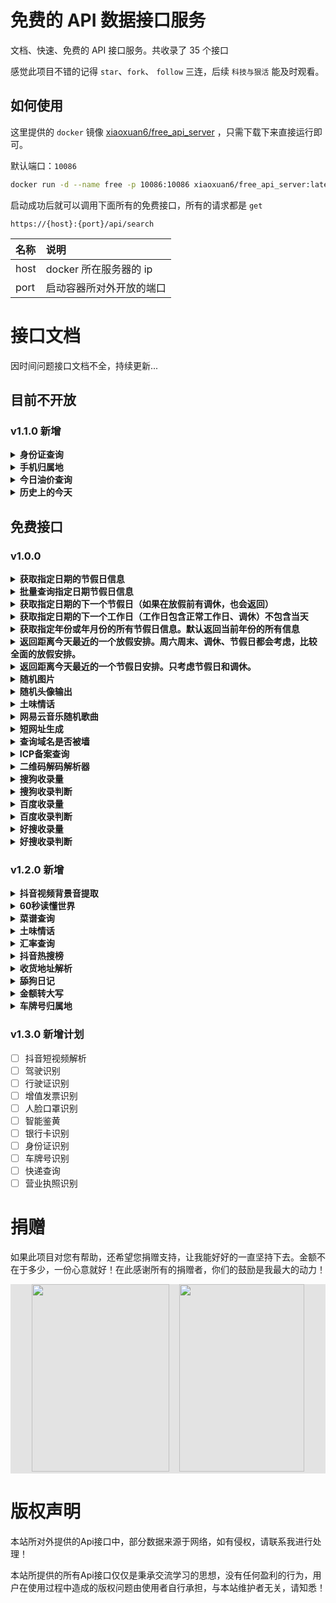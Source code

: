 # 免费的 API 数据接口服务

文档、快速、免费的 API 接口服务。共收录了 35 个接口

感觉此项目不错的记得 `star`、`fork`、 `follow` 三连，后续 `科技与狠活` 能及时观看。

## 如何使用

这里提供的 `docker`
镜像 [xiaoxuan6/free_api_server](https://hub.docker.com/repository/docker/xiaoxuan6/free_api_server/general)
，只需下载下来直接运行即可。

默认端口：`10086`

```bash
docker run -d --name free -p 10086:10086 xiaoxuan6/free_api_server:latest
```

启动成功后就可以调用下面所有的免费接口，所有的请求都是 `get`

```bazaar
https://{host}:{port}/api/search
```

|名称|说明|
|:---|:---|
|host|docker 所在服务器的 ip|
|port|启动容器所对外开放的端口|

# 接口文档

因时间问题接口文档不全，持续更新...

## 目前不开放

### v1.1.0 新增

<details>
<summary><b>身份证查询</b></summary>

请求参数：

|名称|是否必填|类型|说明|
|:---|:---|:---|:---|
|type|是|string|类型：默认值 id_card（版本 v1.2.0 之前为 idCard）和下面参数保持一致|
|id_card|是|string|身份证号码|

响应参数：

|名称|类型|说明|
|:---|:---|:---|
|code|int|状态码 1:表示成功 其他表示失败|
|msg|string|返回 成功/失败 信息|
|data|object||
|data.idCardNum|string|身份证号码|
|data.address|string|身份证所属归属地|
|data.birthday|string|生日|
|data.sex|string|性别|

</details>
<details>
<summary><b>手机归属地</b></summary>

请求参数：

|名称|是否必填|类型|说明|
|:---|:---|:---|:---|
|type|是|string|类型：默认值 mobile_location|
|mobile|是|string|手机号|

响应参数：

|名称|类型|说明|
|:---|:---|:---|
|code|int|状态码 1:表示成功 其他表示失败|
|msg|string|返回 成功/失败 信息|
|data|object||
|data.mobile|string|目标手机号|
|data.province|string|归属地省份|
|data.carrier|string|归属地描述|

</details>
<details>
<summary><b>今日油价查询</b></summary>

请求参数：

|名称|是否必填|类型|说明|
|:---|:---|:---|:---|
|type|是|string|类型：默认值 oil|
|province|是|string|省份，合法值为：【安徽、北京、重庆、福建、甘肃、广东、广西、贵州、海南、河北、黑龙江、河南、湖北、湖南、江苏、江西、吉林、辽宁、内蒙古、宁夏、青海、陕西、上海、山东、山西、四川、天津、西藏、新疆、云南、浙江】|

响应参数：

|名称|类型|说明|
|:---|:---|:---|
|code|int|状态码 1:表示成功 其他表示失败|
|msg|string|返回 成功/失败 信息|
|data|object||
|data.province|string|当前查询的省份|
|data.t0|string|0号柴油油价|
|data.t89|string|89号汽油油价|
|data.t92|string|92号汽油油价|
|data.t95|string|95号汽油油价|
|data.t98|string|98号汽油油价|

</details>
<details>
<summary><b>历史上的今天</b></summary>

请求参数：

|名称|是否必填|类型|说明|
|:---|:---|:---|:---|
|type|是|string|类型：默认值 history_today|
|item|否|int|是否需要详情，0：不需要详情 1：需要详情 默认值 0 可不传|

响应参数：

|名称|类型|说明|
|:---|:---|:---|
|code|int|状态码 1:表示成功 其他表示失败|
|msg|string|返回 成功/失败 信息|
|data|object||
|data.*.picUrl|string|历史事件所对应的图片，可能为空|
|data.*.title|string|历史事件的名称|
|data.*.year|string|该历史事件发生所对应的年份|
|data.*.month|string|该历史事件发生所对应的月份|
|data.*.day|string|该历史事件发生所对应的日期|
|data.*.details|string|历史事件的详细介绍，如果type=1，则此字段有返回值，否则不返回|

</details>

## 免费接口

### v1.0.0

<details>
<summary><b>获取指定日期的节假日信息</b></summary>

请求参数：

|名称|是否必填|类型|说明|
|:---|:---|:---|:---|
|type|是|string|类型：默认值 date_info|
|date|是|string|指定日期的字符串，格式 ‘2018-02-23’。可以省略，则默认服务器的当前时间。|

响应参数：

|名称|类型|说明|
|:---|:---|:---|
|code|int|0服务正常。-1服务出错|
|type|object||
|type.type|int|节假日类型，分别表示 工作日、周末、节日、调休|
|type.name|string|节假日类型中文名，可能值为 周一 至 周日、假期的名字、某某调休|
|type.week|string|一周中的第几天。值为 1 - 7，分别表示 周一 至 周日|
|holiday|object|如果不是节假日，holiday字段为null|
|holiday.holiday|bool|true表示是节假日，false表示是调休|
|holiday.name|string|节假日的中文名。如果是调休，则是调休的中文名，例如'国庆前调休|
|holiday.wage|int|薪资倍数，1表示是1倍工资|
|holiday.after|bool|只在调休下有该字段。true表示放完假后调休，false表示先调休再放假|
|holiday.target|string|只在调休下有该字段。表示调休的节假日|

</details>

<details>
<summary><b>批量查询指定日期节假日信息</b></summary>

请求参数：

|名称|是否必填|类型|说明|
|:---|:---|:---|:---|
|type|是|string|类型：默认值 date_batch|
|date|是|string|指定日期的字符串，多个日期之间使用 ',' 连接。最大长度查询个数50。兼容旧的格式用逗号,隔开，但不建议。格式 ‘2018-02-23’|
|word|否|string|是否返回日期类型，默认不返回。可选值：’Y’ 返回，’N’ 不返回|

响应参数：

|名称|类型|说明|
|:---|:---|:---|
|code|int|0服务正常。-1服务出错|
|holiday|object|传过来的日期是什么。传多少个就有多少个。|
|holiday.*.holiday|bool|true表示是节假日，false表示是调休|
|holiday.*.name|string|节假日类型中文名，可能值为 周一 至 周日、假期的名字、某某调休|
|holiday.*.wage|string|薪资倍数，1表示是1倍工资|
|type|object|只有明确指定参数 word=Y 时才返回类型信息|
|type.*.type|int|节假日类型，分别表示 工作日、周末、节日、调休|
|type.*.name|string|节假日类型中文名，可能值为 周一 至 周日、假期的名字、某某调休|
|type.*.week|int|一周中的第几天。值为 1 - 7，分别表示 周一 至 周日|

</details>

<details>
<summary><b>获取指定日期的下一个节假日（如果在放假前有调休，也会返回）</b></summary>

请求参数：

|名称|是否必填|类型|说明|
|:---|:---|:---|:---|
|type|是|string|类型：默认值 date_next|
|date|是|string|指定日期的字符串，格式 ‘2018-02-23’。可以省略，则默认服务器的当前时间|
|word|否|string| 是否返回日期类型，默认不返回。可选值：’Y’ 返回，’N’ 不返回 |
|week|否|string| 节假日是否包含周末，默认不包含。可选值：’Y’ 包含周末，’N’ 不包含 |

响应参数：

|名称|类型|说明|
|:---|:---|:---|
|code|int|0服务正常。-1服务出错|
|holiday|object||
|holiday.name|string|节假日的中文名|
|holiday.wage|int| 薪资倍数，3表示是3倍工资|
|holiday.date|string| 节假日的日期|
|holiday.rest|int| 表示当前时间距离目标还有多少天。比如今天是 2018-09-28，距离 2018-10-01 还有3天|
|workday|object|如果节假日前没调休，则此字段为null|
|workday.name|string|调休的中文名|
|workday.wage|int| 薪资倍数，3表示是3倍工资|
|workday.after|bool| true表示放完假后调休，false表示先调休再放假|
|workday.target|string| 表示调休的节假日|
|workday.date|string| 表示要调休的日期|
|workday.rest|int| rest|

</details>

<details>
<summary><b>获取指定日期的下一个工作日（工作日包含正常工作日、调休）不包含当天</b></summary>

请求参数：

|名称|是否必填|类型|说明|
|:---|:---|:---|:---|
|type|是|string|类型：默认值 date_next_workday|
|date|是|string|指定日期的字符串，格式 ‘2020-01-20’。可以省略，则默认服务器的当前时间|

响应参数：

|名称|类型|说明|
|:---|:---|:---|
|code|int|0服务正常。-1服务出错|
|workday|string|如果没有查找到最近的工作日，则此字段为null。最大查找长度为30|
|workday.workday|int|节假日类型，分别表示 工作日、周末、节日、调休。此接口只会返回 0 和 3 的类型|
|workday.name|string|工作日类型中文名，可能值为 周一 至 周五、某某调休|
|workday.week|int|一周中的第几天。值为 1 - 7，分别表示 周一 至 周日|
|workday.date|string|表示要工作的日期|
|workday.rest|int|表示当前时间距离目标还有多少天|

</details>

<details>
<summary><b>获取指定年份或年月份的所有节假日信息。默认返回当前年份的所有信息</b></summary>

请求参数：

|名称|是否必填|类型|说明|
|:---|:---|:---|:---|
|type|是|string|类型：默认值 date_year|
|date|是|string|指定年份或年月份，格式 ‘2019-02’ ‘2019-2’ 或者 ‘2019’。可以省略，则默认服务器当前时间的年份|
|word|否|string|是否返回日期类型，默认不返回。可选值：’Y’ 返回，’N’ 不返回|
|week|否|string|节假日是否包含周末，默认不包含。可选值：’Y’ 包含周末，’N’ 不包含|

响应参数：

|名称|类型|说明|
|:---|:---|:---|
|code|int|0服务正常。-1服务出错|
|holiday|object||
|holiday.*.name|string|节假日的中文名|
|holiday.*.wage|int|薪资倍数，3表示是3倍工资|
|holiday.*.date|string|节假日的日期|
|type|object|只有明确指定参数 word=Y 时才返回类型信息|
|type.*.type|int|节假日类型，分别表示 工作日、周末、节日、调休|
|type.*.name|string|节假日类型中文名，可能值为 周一 至 周日、假期的名字、某某调休|
|type.*.week|int|一周中的第几天。值为 1 - 7，分别表示 周一 至 周日|

</details>

<details>
<summary><b>返回距离今天最近的一个放假安排。周六周末、调休、节假日都会考虑，比较全面的放假安排。</b></summary>

请求参数：

|名称|是否必填|类型|说明|
|:---|:---|:---|:---|
|type|是|string|类型：默认值 date_tts|

响应参数：

|名称|类型|说明|
|:---|:---|:---|
|code|int|0服务正常。-1服务出错|
|tts|string|返回字符串|

</details>

<details>
<summary><b>返回距离今天最近的一个节假日安排。只考虑节假日和调休。</b></summary>

请求参数：

|名称|是否必填|类型|说明|
|:---|:---|:---|:---|
|type|是|string|类型：默认值 date_tts_next|

响应参数：

|名称|类型|说明|
|:---|:---|:---|
|code|int|0服务正常。-1服务出错|
|tts|string|返回字符串|

</details>

<details>
<summary><b>随机图片</b></summary>

请求参数：

|名称|是否必填|类型|说明|
|:---|:---|:---|:---|
|type|是|string|类型：默认值 rand_image_uri|
|mode|否|string| 模式：vertical 竖向图片、transverse 横向图片、taobao 淘宝买家秀图片|
|sort|否|string| 选择输出分类[美女、二次元、腿控、汽车、背景、动漫]，为空随机输出|

响应参数：

|名称|类型|说明|
|:---|:---|:---|
|code|int|返回的状态码 1服务正常、其他服务出错|
| 	imgurl 	|string 	|返回图片地址|
|msg 	|string 	|返回错误提示信息！|

</details>

<details>
<summary><b>随机头像输出</b></summary>

请求参数：

|名称|是否必填|类型|说明|
|:---|:---|:---|:---|
|type|是|string|类型：默认值 avatar|
|sort|否|string|选择输出分类[男、女、动漫男、动漫女]，为空随机输出|

响应参数：

|名称|类型|说明|
|:---|:---|:---|
|code|int|返回的状态码 1服务正常、其他服务出错|
| 	imgurl 	|string 	|返回图片地址|
|msg 	|string 	|返回错误提示信息！|

</details>

<details>
<summary><b>土味情话</b></summary>

请求参数：

|名称|是否必填|类型|说明|
|:---|:---|:---|:---|
|type|是|string|类型：默认值 qinghua|

响应参数：

|名称|类型|说明|
|:---|:---|:---|
|code|int|返回的状态码 1服务正常、其他服务出错|
| content 	|string 	|返回文本信息|
|msg 	|string 	|返回错误提示信息！|

</details>

<details>
<summary><b>网易云音乐随机歌曲</b></summary>

请求参数：

|名称|是否必填|类型|说明|
|:---|:---|:---|:---|
|type|是|string|类型：默认值 music|
|sort|否|string|选择输出分类 热歌榜、新歌榜、飙升榜、抖音榜、电音榜 为空输出热歌榜|

响应参数：

|名称|类型|说明|
|:---|:---|:---|
|code|int|返回的状态码 1服务正常、其他服务出错|
| name 	|string 	|歌名|
| artistsname 	|string 	|歌手名|
| url 	|string 	|播放地址|
| picurl 	|string 	|封面图|

</details>

[comment]: <> (<details>)

[comment]: <> (<summary><b>网易云音乐热门评论</b></summary>)

[comment]: <> (请求参数：)

[comment]: <> (|名称|是否必填|类型|说明|)

[comment]: <> (|:---|:---|:---|:---|)

[comment]: <> (|type|是|string|类型：默认值 comments|)

[comment]: <> (响应参数：)

[comment]: <> (|名称|类型|说明|)

[comment]: <> (|:---|:---|:---|)

[comment]: <> (|code|int|返回的状态码 1服务正常、其他服务出错|)

[comment]: <> (| data 	|string 	|返回文本信息|)

[comment]: <> (|msg 	|string 	|返回错误提示信息！|)

[comment]: <> (</details>)

<details>
<summary><b>短网址生成</b></summary>

请求参数：

|名称|是否必填|类型|说明|
|:---|:---|:---|:---|
|type|是|string|类型：默认值 short_url|
|url|否|string|需要进行缩短的长网址|

响应参数：

|名称|类型|说明|
|:---|:---|:---|
|code|int|返回的状态码 1服务正常、其他服务出错|
| ae_url 	|string 	| 	返回缩短后的短网址|

</details>

<details>
<summary><b>查询域名是否被墙</b></summary>

请求参数：

|名称|是否必填|类型|说明|
|:---|:---|:---|:---|
|type|是|string|类型：默认值 ck|
|url|否|string|需要进行查询的域名|

响应参数：

|名称|类型|说明|
|:---|:---|:---|
|code|int|返回的状态码 1服务正常、其他服务出错|
| msg 	|string 	| 	返回信息|

</details>

<details>
<summary><b>ICP备案查询</b></summary>

请求参数：

|名称|是否必填|类型|说明|
|type|是|string|类型：默认值 icp|
|url|否|string|需要进行查询的域名|

响应参数：

|名称|类型|说明|
|:---|:---|:---|
|code|int|返回的状态码 1服务正常、其他服务出错|
|domain|string|返回查询的域名|
|icp|string|返回备案号|

</details>

<details>
<summary><b>二维码解码解析器</b></summary>

请求参数：

|名称|是否必填|类型|说明|
|:---|:---|:---|:---|
|||||

响应参数：

|名称|类型|说明|
|:---|:---|:---|
||||

</details>

<details>
<summary><b>搜狗收录量</b></summary>

请求参数：

|名称|是否必填|类型|说明|
|:---|:---|:---|:---|
|||||

响应参数：

|名称|类型|说明|
|:---|:---|:---|
||||

</details>

<details>
<summary><b>搜狗收录判断</b></summary>

请求参数：

|名称|是否必填|类型|说明|
|:---|:---|:---|:---|
|||||

响应参数：

|名称|类型|说明|
|:---|:---|:---|
||||

</details>

<details>
<summary><b>百度收录量</b></summary>

请求参数：

|名称|是否必填|类型|说明|
|:---|:---|:---|:---|
|||||

响应参数：

|名称|类型|说明|
|:---|:---|:---|
||||

</details>

<details>
<summary><b>百度收录判断</b></summary>

请求参数：

|名称|是否必填|类型|说明|
|:---|:---|:---|:---|
|||||

响应参数：

|名称|类型|说明|
|:---|:---|:---|
||||

</details>

<details>
<summary><b>好搜收录量</b></summary>

请求参数：

|名称|是否必填|类型|说明|
|:---|:---|:---|:---|
|||||

响应参数：

|名称|类型|说明|
|:---|:---|:---|
||||

</details>

<details>
<summary><b>好搜收录判断</b></summary>

请求参数：

|名称|是否必填|类型|说明|
|:---|:---|:---|:---|
|||||

响应参数：

|名称|类型|说明|
|:---|:---|:---|
||||

</details>

### v1.2.0 新增

<details>
<summary><b>抖音视频背景音提取</b></summary>

请求参数：

|名称|是否必填|类型|说明|
|:---|:---|:---|:---|
|type|是|string|类型：默认值 dy_music|
|url|是|string|抖音链接|

响应参数：

|名称|类型|说明|
|:---|:---|:---|
|code|int|状态码 200:表示成功 其他表示失败|
|msg|string|返回 成功/失败 信息|
|desc	|string|	返回标题|
|author_tx	|string|	返回头像|
|music_url|	string|	返回歌曲链接  |

</details>

<details>
<summary><b>60秒读懂世界</b></summary>

请求参数：

|名称|是否必填|类型|说明|
|:---|:---|:---|:---|
|type|是|string|类型：默认值 dm_60s|
|item|否|string|是否输出JSON|

响应参数：

|名称|类型|说明|
|:---|:---|:---|
|code|int|状态码 200:表示成功 其他表示失败|
|msg|string|返回 成功/失败 信息|

</details>

<details>
<summary><b>菜谱查询</b></summary>

请求参数：

|名称|是否必填|类型|说明|
|:---|:---|:---|:---|
|type|是|string|类型：默认值 caipu|
|word|是|string|	食材或菜名|

响应参数：

|名称|类型|说明|
|:---|:---|:---|
|code|int|状态码 200:表示成功 其他表示失败|
|msg|string|返回 成功/失败 信息|
|id|int|菜谱ID|
|type_id|int|类型ID|
|type_name|string|类型名称|
|cp_name|string|菜肴名称|
|zuofa|string|做法|
|texing|string|菜肴特性|
|tishi|string|提示|
|tiaoliao|string|调料|
|yuanliao|string|原料|

</details>

<details>
<summary><b>土味情话</b></summary>

请求参数：

|名称|是否必填|类型|说明|
|:---|:---|:---|:---|
|type|是|string|类型：默认值 say_love|

响应参数：

|名称|类型|说明|
|:---|:---|:---|
|code|int|状态码 200:表示成功 其他表示失败|
|msg|string|返回 成功/失败 信息|
|content|string|	情话内容|

</details>

[comment]: <> (<details>)

[comment]: <> (<summary><b>身份证归属地</b></summary>)

[comment]: <> (请求参数：)

[comment]: <> (|名称|是否必填|类型|说明|)

[comment]: <> (|:---|:---|:---|:---|)

[comment]: <> (|||||)

[comment]: <> (响应参数：)

[comment]: <> (|名称|类型|说明|)

[comment]: <> (|:---|:---|:---|)

[comment]: <> (||||)

[comment]: <> (</details>)

<details>
<summary><b>汇率查询</b></summary>

请求参数：

|名称|是否必填|类型|说明|
|:---|:---|:---|:---|
|type|是|string|类型：默认值 fxrate|
|tocoin|是|string|目标兑换货币，例如人民币CNY|
|fromcoin|是|string|来源货币，例如美元USD|
|money|是|string|兑换金额，单位元|

响应参数：

|名称|类型|说明|
|:---|:---|:---|
|code|int|状态码 200:表示成功 其他表示失败|
|msg|string|返回 成功/失败 信息|
|money|string|金额价格，单位元|

</details>

<details>
<summary><b>抖音热搜榜</b></summary>

请求参数：

|名称|是否必填|类型|说明|
|:---|:---|:---|:---|
|type|是|string|类型：默认值 dy_hot|

响应参数：

|名称|类型|说明|
|:---|:---|:---|
|code|int|状态码 200:表示成功 其他表示失败|
|msg|string|返回 成功/失败 信息|
|hotindex|int|热搜榜指数|
|label|int|标签类型，1新，2荐，3热|
|word|string|热点话题|

</details>

<details>
<summary><b>收货地址解析</b></summary>

请求参数：

|名称|是否必填|类型|说明|
|:---|:---|:---|:---|
|type|是|string|类型：默认值 address_parse|
|text|是|string|文本内容，ex:马云13800138000杭州市滨江区网商路699号|

响应参数：

|名称|类型|说明|
|:---|:---|:---|
|code|int|状态码 200:表示成功 其他表示失败|
|msg|string|返回 成功/失败 信息|
|mobile	|string|	移动电话号码|
|name|	string|	收货人姓名|
|province|	string|	省/特区/自治区/直辖市|
|city	|string	|城市|
|district|	string|	区县|
|postcode|	string|	邮编（文本中优先否则默认区县级）|
|detail	|string|	完整地址|

</details>

<details>
<summary><b>舔狗日记</b></summary>

请求参数：

|名称|是否必填|类型|说明|
|:---|:---|:---|:---|
|type|是|string|类型：默认值 tiaogou_log|

响应参数：

|名称|类型|说明|
|:---|:---|:---|
|code|int|状态码 200:表示成功 其他表示失败|
|msg|string|返回 成功/失败 信息|
|content|	string|	内容|

</details>

<details>
<summary><b>金额转大写</b></summary>

请求参数：

|名称|是否必填|类型|说明|
|:---|:---|:---|:---|
|type|是|string|类型：默认值 cnmoney|
|money|是 |string|金额阿拉伯数字|

响应参数：

|名称|类型|说明|
|:---|:---|:---|
|code|int|状态码 200:表示成功 其他表示失败|
|msg|string|返回 成功/失败 信息|
|cnresult	|string|	中文大写金额|
|fnresult	|string	|西式的三位分节法数字|
|enresult	|string	|英语大写金额|

</details>

<details>
<summary><b>车牌号归属地</b></summary>

请求参数：

|名称|是否必填|类型|说明|
|:---|:---|:---|:---|
|type|是|string|类型：默认值 chepai_retreat|
|word|是|string|车牌号|

响应参数：

|名称|类型|说明|
|:---|:---|:---|
|code|int|状态码 200:表示成功 其他表示失败|
|msg|string|返回 成功/失败 信息|
|code|	string	|车牌代码|
|city|	string	|所属城市|
|province|	string|	所属省份|
|citycode|	string|	城市行政代码|

</details>

### v1.3.0 新增计划

- [ ] 抖音短视频解析
- [ ] 驾驶识别
- [ ] 行驶证识别
- [ ] 增值发票识别
- [ ] 人脸口罩识别
- [ ] 智能鉴黄
- [ ] 银行卡识别
- [ ] 身份证识别
- [ ] 车牌号识别
- [ ] 快递查询
- [ ] 营业执照识别

# 捐赠

如果此项目对您有帮助，还希望您捐赠支持，让我能好好的一直坚持下去。金额不在于多少，一份心意就好！在此感谢所有的捐赠者，你们的鼓励是我最大的动力！

<div style="background:#e3e3e3; color:#FFF" align=center >
<img width="220" height="300" src="https://cdn.jsdelivr.net/gh/xiaoxuan6/static/images/202212102216540.png"/>&nbsp;&nbsp;&nbsp;&nbsp;<img width="200" height="300" src="https://cdn.jsdelivr.net/gh/xiaoxuan6/static/images/202212102216435.jpg"/></div>

# 版权声明

本站所对外提供的Api接口中，部分数据来源于网络，如有侵权，请联系我进行处理！

本站所提供的所有Api接口仅仅是秉承交流学习的思想，没有任何盈利的行为，用户在使用过程中造成的版权问题由使用者自行承担，与本站维护者无关，请知悉！